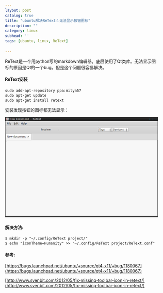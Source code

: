 ```yaml
---
layout: post
catalog: true
title: "ubuntu解决ReText４无法显示按钮图标"
description: ""
category: linux
subhead: ''
tags: [ubuntu, linux, ReText]

---
```


ReText是一个用python写的markdown编辑器，底层使用了Qt类库。无法显示图标的原因是Qt的一个bug。但是这个问题很容易解决。

#### ReText安装

    sudo add-apt-repository ppa:mitya57
    sudo apt-get update
    sudo apt-get install retext
    
安装发现按钮的图标都无法显示：

![](/images/linux/NewdocumentmdashReText_001_zpse77c6b89.png)

#### 解决方法:

    $ mkdir -p "~/.config/ReText project/"
    $ echo "iconTheme=Humanity" >> "~/.config/ReText project/ReText.conf"
    
#### 参考:

[https://bugs.launchpad.net/ubuntu/+source/qt4-x11/+bug/1180067](https://bugs.launchpad.net/ubuntu/+source/qt4-x11/+bug/1180067)

[http://www.svenbit.com/2012/05/fix-missing-toolbar-icon-in-retext/](http://www.svenbit.com/2012/05/fix-missing-toolbar-icon-in-retext/)
    